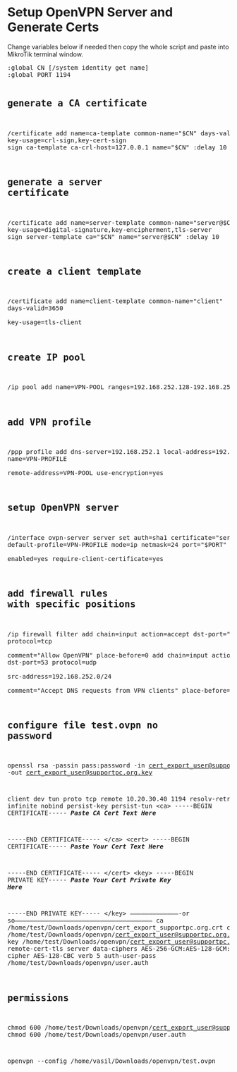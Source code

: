 <!DOCTYPE html>
<html lang="en">
<head>
    <meta charset="UTF-8">
    <meta name="viewport" content="width=device-width, initial-scale=1.0">
</head>
<body>
    <h1>Setup OpenVPN Server and Generate Certs</h1>
    <p>Change variables below if needed then copy the whole script and paste into MikroTik terminal window.</p>
    <pre>
:global CN [/system identity get name]
:global PORT 1194

## generate a CA certificate
/certificate
add name=ca-template common-name="$CN" days-valid=3650 \
  key-usage=crl-sign,key-cert-sign
sign ca-template ca-crl-host=127.0.0.1 name="$CN"
:delay 10

## generate a server certificate
/certificate
add name=server-template common-name="server@$CN" days-valid=3650 \
  key-usage=digital-signature,key-encipherment,tls-server
sign server-template ca="$CN" name="server@$CN"
:delay 10

## create a client template
/certificate
add name=client-template common-name="client" days-valid=3650 \
  key-usage=tls-client

## create IP pool
/ip pool
add name=VPN-POOL ranges=192.168.252.128-192.168.252.224

## add VPN profile
/ppp profile
add dns-server=192.168.252.1 local-address=192.168.252.1 name=VPN-PROFILE \
  remote-address=VPN-POOL use-encryption=yes

## setup OpenVPN server
/interface ovpn-server server
set auth=sha1 certificate="server@$CN" cipher=aes128-cbc,aes192-cbc,aes256-cbc \
  default-profile=VPN-PROFILE mode=ip netmask=24 port="$PORT" \
  enabled=yes require-client-certificate=yes

## add firewall rules with specific positions
/ip firewall filter
add chain=input action=accept dst-port="$PORT" protocol=tcp \
  comment="Allow OpenVPN" place-before=0
add chain=input action=accept dst-port=53 protocol=udp \
  src-address=192.168.252.0/24 \
  comment="Accept DNS requests from VPN clients" place-before=1

## configure file test.ovpn no password 
openssl rsa -passin pass:password -in cert_export_user@supportpc.org.key -out cert_export_user@supportpc.org.key

client
dev tun
proto tcp
remote 10.20.30.40 1194
resolv-retry infinite
nobind
persist-key
persist-tun
&lt;ca&gt;
-----BEGIN CERTIFICATE-----
***Paste CA Cert Text Here***
 
-----END CERTIFICATE-----
&lt;/ca&gt;
&lt;cert&gt;
-----BEGIN CERTIFICATE-----
***Paste Your Cert Text Here***
 
-----END CERTIFICATE-----
&lt;/cert&gt;
&lt;key&gt;
-----BEGIN PRIVATE KEY-----
***Paste Your Cert Private Key Here***
 
-----END PRIVATE KEY-----
&lt;/key&gt;
–––––––––––––-or so–––––––––––––––––––––––––––––––––––––
ca /home/test/Downloads/openvpn/cert_export_supportpc.org.crt
cert /home/test/Downloads/openvpn/cert_export_user@supportpc.org.crt
key /home/test/Downloads/openvpn/cert_export_user@supportpc.org.key
remote-cert-tls server
data-ciphers AES-256-GCM:AES-128-GCM:AES-128-CBC
cipher AES-128-CBC
verb 5
auth-user-pass /home/test/Downloads/openvpn/user.auth

## permissions
chmod 600 /home/test/Downloads/openvpn/cert_export_user@supportpc.org.key
chmod 600 /home/test/Downloads/openvpn/user.auth

openvpn --config /home/vasil/Downloads/openvpn/test.ovpn
    </pre>
</body>
</html>
